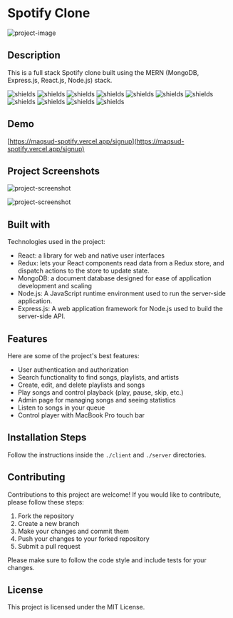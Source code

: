 # Spotify Clone

![project-image](https://i.ibb.co/BCQWZhs/Screenshot-2023-10-01-at-8-20-18-pm.png)

## Description

This is a full stack Spotify clone built using the MERN (MongoDB, Express.js, React.js, Node.js) stack.

![shields](https://img.shields.io/badge/Node.js-43853D?style=for-the-badge&logo=node.js&logoColor=white)
![shields](https://img.shields.io/badge/Sass-CC6699?style=for-the-badge&logo=sass&logoColor=white)
![shields](https://img.shields.io/badge/Express.js-404D59?style=for-the-badge)
![shields](https://img.shields.io/badge/React-20232A?style=for-the-badge&logo=react&logoColor=61DAFB)
![shields](https://img.shields.io/badge/Redux-593D88?style=for-the-badge&logo=redux&logoColor=white)
![shields](https://img.shields.io/badge/React_Router-CA4245?style=for-the-badge&logo=react-router&logoColor=white)
![shields](https://img.shields.io/badge/MongoDB-4EA94B?style=for-the-badge&logo=mongodb&logoColor=white)
![shields](https://img.shields.io/badge/Vercel-000000?style=for-the-badge&logo=vercel&logoColor=white)
![shields](https://img.shields.io/badge/WebStorm-000000?style=for-the-badge&logo=WebStorm&logoColor=white)
![shields](https://img.shields.io/badge/eslint-3A33D1?style=for-the-badge&logo=eslint&logoColor=white)
![shields](https://img.shields.io/badge/prettier-1A2C34?style=for-the-badge&logo=prettier&logoColor=F7BA3E)

## Demo

[https://maqsud-spotify.vercel.app/signup](https://maqsud-spotify.vercel.app/signup)

## Project Screenshots

![project-screenshot](https://i.ibb.co/QCLvSyX/Screenshot-2023-10-01-at-8-31-15-pm.png)

![project-screenshot](https://i.ibb.co/FD9b02f/Screenshot-2023-10-01-at-8-30-58-pm.png)

## Built with

Technologies used in the project:

- React: a library for web and native user interfaces
- Redux: lets your React components read data from a Redux store, and dispatch actions to the store to update state.
- MongoDB: a document database designed for ease of application development and scaling
- Node.js: A JavaScript runtime environment used to run the server-side application.
- Express.js: A web application framework for Node.js used to build the server-side API.

## Features

Here are some of the project's best features:

- User authentication and authorization
- Search functionality to find songs, playlists, and artists
- Create, edit, and delete playlists and songs
- Play songs and control playback (play, pause, skip, etc.)
- Admin page for managing songs and seeing statistics
- Listen to songs in your queue
- Control player with MacBook Pro touch bar

## Installation Steps

Follow the instructions inside the `./client` and `./server` directories.

## Contributing

Contributions to this project are welcome! If you would like to contribute, please follow these steps:

1. Fork the repository
2. Create a new branch
3. Make your changes and commit them
4. Push your changes to your forked repository
5. Submit a pull request

Please make sure to follow the code style and include tests for your changes.

## License

This project is licensed under the MIT License.